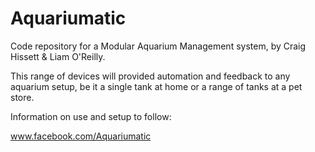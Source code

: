 # Aquariumatic
Code repository for a Modular Aquarium Management system, by Craig Hissett & Liam O'Reilly.

This range of devices will provided automation and feedback to any aquarium setup, be it a 
single tank at home or a range of tanks at a pet store.


Information on use and setup to follow:

www.facebook.com/Aquariumatic
